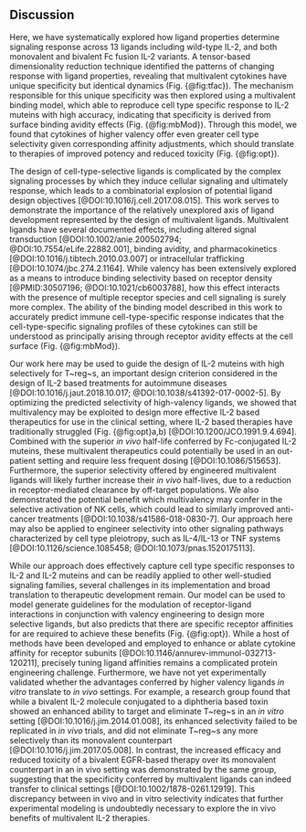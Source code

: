 ## Discussion

<!-- What we found (brief summary sentence) -->

Here, we have systematically explored how ligand properties determine signaling response across 13 ligands including wild-type IL-2, and both monovalent and bivalent Fc fusion IL-2 variants. A tensor-based dimensionality reduction technique identified the patterns of changing response with ligand properties, revealing that multivalent cytokines have unique specificity but identical dynamics (Fig. {@fig:tfac}). The mechanism responsible for this unique specificity was then explored using a multivalent binding model, which able to reproduce cell type specific response to IL-2 muteins with high accuracy, indicating that specificity is derived from surface binding avidity effects (Fig. {@fig:mbMod}). Through this model, we found that cytokines of higher valency offer even greater cell type selectivity given corresponding affinity adjustments, which should translate to therapies of improved potency and reduced toxicity (Fig. {@fig:opt}).

<!--- Model Biological interpretation (Binding captures system effectively, binding/avidity is important)-->

<!--- If they have a paper, AsherBio’s approach would be great to mention here.-->

The design of cell-type-selective ligands is complicated by the complex signaling processes by which they induce cellular signaling and ultimately response, which leads to a combinatorial explosion of potential ligand design objectives [@DOI:10.1016/j.cell.2017.08.015]. This work serves to demonstrate the importance of the relatively unexplored axis of ligand development represented by the design of multivalent ligands. Multivalent ligands have several documented effects, including altered signal transduction [@DOI:10.1002/anie.200502794; @DOI:10.7554/eLife.22882.001], binding avidity, and pharmacokinetics [@DOI:10.1016/j.tibtech.2010.03.007] or intracellular trafficking [@DOI:10.1074/jbc.274.2.1164].  While valency has been extensively explored as a means to introduce binding selectivity based on receptor density [@PMID:30507196; @DOI:10.1021/cb6003788], how this effect interacts with the presence of multiple receptor species and cell signaling is surely more complex. The ability of the binding model described in this work to accurately predict immune cell-type-specific response indicates that the cell-type-specific signaling profiles of these cytokines can still be understood as principally arising through receptor avidity effects at the cell surface (Fig. {@fig:mbMod}). 

<!--- Therapeutic development and applications -->

Our work here may be used to guide the design of IL-2 muteins with high selectively for T~reg~s, an important design criterion considered in the design of IL-2 based treatments for autoimmune diseases [@DOI:10.1016/j.jaut.2018.10.017; @DOI:10.1038/s41392-017-0002-5]. By optimizing the predicted selectivity of high-valency ligands, we showed that multivalency may be exploited to design more effective IL-2 based therapeutics for use in the clinical setting, where IL-2 based therapies have traditionally struggled (Fig. {@fig:opt}a,b) [@DOI:10.1200/JCO.1991.9.4.694]. Combined with the superior _in vivo_ half-life conferred by Fc-conjugated IL-2 muteins, these multivalent therapeutics could potentially be used in an out-patient setting and require less frequent dosing [@DOI:10.1086/515653]. Furthermore, the superior selectivity offered by engineered multivalent ligands will likely further increase their _in vivo_ half-lives, due to a reduction in receptor-mediated clearance by off-target populations. We also demonstrated the potential benefit which multivalency may confer in the selective activation of NK cells, which could lead to similarly improved anti-cancer treatments [@DOI:10.1038/s41586-018-0830-7]. Our approach here may also be applied to engineer selectivity into other signaling pathways characterized by cell type pleiotropy, such as IL-4/IL-13 or TNF systems [@DOI:10.1126/science.1085458; @DOI:10.1073/pnas.1520175113].

<!--- Complications and future directions -->

While our approach does effectively capture cell type specific responses to IL-2 and IL-2 muteins and can be readily applied to other well-studied signaling families, several challenges in its implementation and broad translation to therapeutic development remain. Our model can be used to model generate guidelines for the modulation of receptor-ligand interactions in conjunction with valency engineering to design more selective ligands, but also predicts that there are specific receptor affinities for are required to achieve these benefits (Fig. {@fig:opt}). While a host of methods have been developed and employed to enhance or ablate cytokine affinity for receptor subunits [@DOI:10.1146/annurev-immunol-032713-120211], precisely tuning ligand affinities remains a complicated protein engineering challenge. Furthermore, we have not yet experimentally validated whether the advantages conferred by higher valency ligands _in vitro_ translate to _in vivo_ settings. For example, a research group found that while a bivalent IL-2 molecule conjugated to a diphtheria based toxin showed an enhanced ability to target and eliminate T~reg~s in an _in vitro_ setting [@DOI:10.1016/j.jim.2014.01.008], its enhanced selectivity failed to be replicated in _in vivo_ trials, and did not eliminate T~reg~s any more selectively than its monovalent counterpart [@DOI:10.1016/j.jim.2017.05.008]. In contrast, the increased efficacy and reduced toxicity of a bivalent EGFR-based therapy over its monovalent counterpart in an in vivo setting was demonstrated by the same group, suggesting that the specificity conferred by multivalent ligands can indeed transfer to clinical settings [@DOI:10.1002/1878-0261.12919]. This discrepancy between in vivo and in vitro selectivity indicates that further experimental modeling is undoubtedly necessary to explore the in vivo benefits of multivalent IL-2 therapies.
